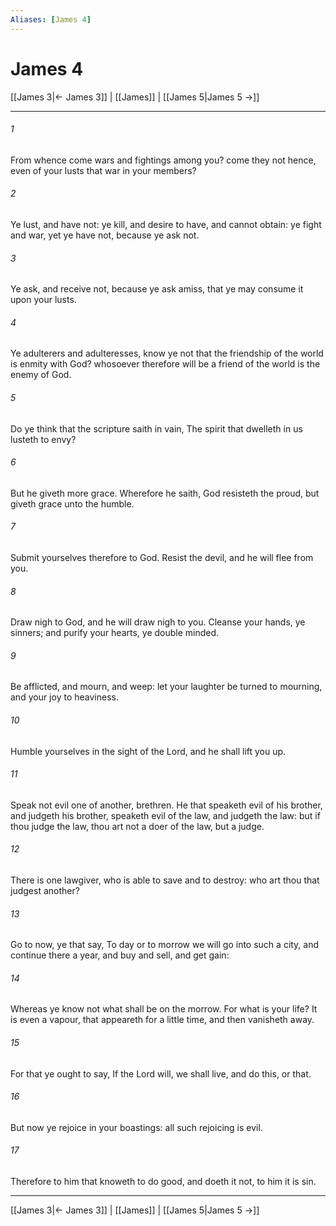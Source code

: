 ```yaml
---
Aliases: [James 4]
---
```

# James 4

[[James 3|← James 3]] | [[James]] | [[James 5|James 5 →]]
***



###### 1 
From whence come wars and fightings among you? come they not hence, even of your lusts that war in your members? 

###### 2 
Ye lust, and have not: ye kill, and desire to have, and cannot obtain: ye fight and war, yet ye have not, because ye ask not. 

###### 3 
Ye ask, and receive not, because ye ask amiss, that ye may consume it upon your lusts. 

###### 4 
Ye adulterers and adulteresses, know ye not that the friendship of the world is enmity with God? whosoever therefore will be a friend of the world is the enemy of God. 

###### 5 
Do ye think that the scripture saith in vain, The spirit that dwelleth in us lusteth to envy? 

###### 6 
But he giveth more grace. Wherefore he saith, God resisteth the proud, but giveth grace unto the humble. 

###### 7 
Submit yourselves therefore to God. Resist the devil, and he will flee from you. 

###### 8 
Draw nigh to God, and he will draw nigh to you. Cleanse your hands, ye sinners; and purify your hearts, ye double minded. 

###### 9 
Be afflicted, and mourn, and weep: let your laughter be turned to mourning, and your joy to heaviness. 

###### 10 
Humble yourselves in the sight of the Lord, and he shall lift you up. 

###### 11 
Speak not evil one of another, brethren. He that speaketh evil of his brother, and judgeth his brother, speaketh evil of the law, and judgeth the law: but if thou judge the law, thou art not a doer of the law, but a judge. 

###### 12 
There is one lawgiver, who is able to save and to destroy: who art thou that judgest another? 

###### 13 
Go to now, ye that say, To day or to morrow we will go into such a city, and continue there a year, and buy and sell, and get gain: 

###### 14 
Whereas ye know not what shall be on the morrow. For what is your life? It is even a vapour, that appeareth for a little time, and then vanisheth away. 

###### 15 
For that ye ought to say, If the Lord will, we shall live, and do this, or that. 

###### 16 
But now ye rejoice in your boastings: all such rejoicing is evil. 

###### 17 
Therefore to him that knoweth to do good, and doeth it not, to him it is sin.

***
[[James 3|← James 3]] | [[James]] | [[James 5|James 5 →]]

